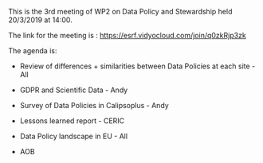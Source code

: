 This is the 3rd meeting of WP2 on Data Policy and Stewardship held 20/3/2019 at 14:00.

The link for the meeting is : https://esrf.vidyocloud.com/join/q0zkRjp3zk

The agenda is:

* Review of differences + similarities between Data Policies at each site - All

* GDPR and Scientific Data - Andy

* Survey of Data Policies in Calipsoplus - Andy

* Lessons learned report - CERIC

* Data Policy landscape in EU - All

* AOB
